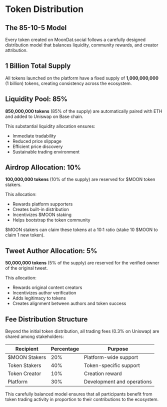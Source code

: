# Token Distribution

## The 85-10-5 Model

Every token created on MoonDat.social follows a carefully designed distribution model that balances liquidity, community rewards, and creator attribution.

## 1 Billion Total Supply

All tokens launched on the platform have a fixed supply of **1,000,000,000** (1 billion) tokens, creating consistency across the ecosystem.

## Liquidity Pool: 85%

**850,000,000 tokens** (85% of the supply) are automatically paired with ETH and added to Uniswap on Base chain.

This substantial liquidity allocation ensures:
- Immediate tradability
- Reduced price slippage
- Efficient price discovery
- Sustainable trading environment

## Airdrop Allocation: 10%

**100,000,000 tokens** (10% of the supply) are reserved for $MOON token stakers.

This allocation:
- Rewards platform supporters
- Creates built-in distribution
- Incentivizes $MOON staking
- Helps bootstrap the token community

$MOON stakers can claim these tokens at a 10:1 ratio (stake 10 $MOON to claim 1 new token).

## Tweet Author Allocation: 5%

**50,000,000 tokens** (5% of the supply) are reserved for the verified owner of the original tweet.

This allocation:
- Rewards original content creators
- Incentivizes author verification
- Adds legitimacy to tokens
- Creates alignment between authors and token success

## Fee Distribution Structure

Beyond the initial token distribution, all trading fees (0.3% on Uniswap) are shared among stakeholders:

| Recipient | Percentage | Purpose |
|-------------|------------|---------|
| $MOON Stakers | 20% | Platform-wide support |
| Token Stakers | 40% | Token-specific support |
| Token Creator | 10% | Creation reward |
| Platform | 30% | Development and operations |

This carefully balanced model ensures that all participants benefit from token trading activity in proportion to their contributions to the ecosystem.